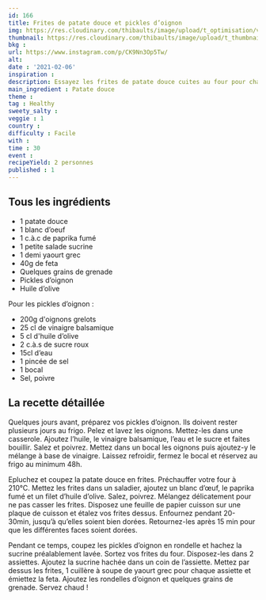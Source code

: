 ```yaml
---
id: 166
title: Frites de patate douce et pickles d’oignon
img: https://res.cloudinary.com/thibaults/image/upload/t_optimisation/v1612635623/Recipes/20210206_frites_patate_douce.jpg
thumbnail: https://res.cloudinary.com/thibaults/image/upload/t_thumbnail_josie/v1612635623/Recipes/20210206_frites_patate_douce.jpg
bkg : 
url: https://www.instagram.com/p/CK9Nn3Op5Tw/
alt: 
date : '2021-02-06'
inspiration : 
description: Essayez les frites de patate douce cuites au four pour changer. Vous aurez des frites ultra moelleuses.
main_ingredient : Patate douce
theme : 
tag : Healthy
sweety_salty : 
veggie : 1
country :
difficulty : Facile
with : 
time : 30
event :
recipeYield: 2 personnes
published : 1
---
```


## Tous les ingrédients
 - 1 patate douce
 - 1 blanc d’oeuf
 - 1 c.à.c de paprika fumé
 - 1 petite salade sucrine
 - 1 demi yaourt grec
 - 40g de feta
 - Quelques grains de grenade
 - Pickles d’oignon
 - Huile d’olive

Pour les pickles d’oignon :
 - 200g d'oignons grelots
 - 25 cl de vinaigre balsamique
 - 5 cl d'huile d’olive 
 - 2 c.à.s de sucre roux
 - 15cl d’eau
 - 1 pincée de sel
 - 1 bocal
 - Sel, poivre

## La recette détaillée
Quelques jours avant, préparez vos pickles d’oignon. Ils doivent rester plusieurs jours au frigo. Pelez et lavez les oignons. Mettez-les dans une casserole. Ajoutez l’huile, le vinaigre balsamique, l’eau et le sucre et faites bouillir. Salez et poivrez. Mettez dans un bocal les oignons puis ajoutez-y le mélange à base de vinaigre. Laissez refroidir, fermez le bocal et réservez au frigo au minimum 48h.

Epluchez et coupez la patate douce en frites. Préchauffer votre four à 210°C. Mettez les frites dans un saladier, ajoutez un blanc d’œuf, le paprika fumé et un filet d’huile d’olive. Salez, poivrez. Mélangez délicatement pour ne pas casser les frites. Disposez une feuille de papier cuisson sur une plaque de cuisson et étalez vos frites dessus. Enfournez pendant 20-30min, jusqu’à qu’elles soient bien dorées. Retournez-les après 15 min pour que les différentes faces soient dorées.

Pendant ce temps, coupez les pickles d’oignon en rondelle et hachez la sucrine préalablement lavée. Sortez vos frites du four. Disposez-les dans 2 assiettes. Ajoutez la sucrine hachée dans un coin de l’assiette. Mettez par dessus les frites, 1 cuillère à soupe de yaourt grec pour chaque assiette et émiettez la feta. Ajoutez les rondelles d’oignon et quelques grains de grenade. Servez chaud !